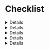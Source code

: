# Checklist

<details>

    <summary>## Basic Development Environment Setup</summary>

    - [ ] **Version Control System**
    - [ ] Git repository setup (GitHub)
    - [ ] Branch strategy (main, dev, testing, feature branches)
    - [ ] Create standard branch protection and review policies (but skip them for now, as single developer currently)
    - [ ] CI/CD pipeline configuration (GitHub Actions)

    - [ ] **Local Development Tools**
    - [ ] Docker and Docker Compose for containerization
    - [ ] Development environment configuration files
    - [ ] Local secrets management solution (HashiCorp Vault)
    - [ ] Environment variable management (.env files or similar)

    - [ ] **Code Standards & Tools**
    - [ ] Lets use Test driven development framework
    - [ ] Linting configuration (pylint, flake8, black, isort)
    - [ ] Type checking setup (mypy)
    - [ ] Pre-commit hooks
    - [ ] Testing framework (pytest, coverage)
    - [ ] Unit, user journey, functional, end to end, integration, startup, etc
    - [ ] Sast (semgrep)
    - [ ] Dast (owasp zap, wapiti, wireshark)
    - [ ] Iast (contrast community)

    - [ ] **Documentation Infrastructure**
    - [ ] Documentation site setup (MkDocs for others, Sphinx for API documentations)
    - [ ] API documentation tooling (Swagger)
    - [ ] Architecture documentation framework (diagrams-as-code — python script)
    - [ ] User guides as per user types and dev guides

    - [ ] **Project Management**
    - [ ] Issue tracking system configuration (trello)

    - [ ] **Dependency Management**
    - [ ] pip-tools for Python dependencies
    - [ ] Virtual environment configuration (venv)
    - [ ] Package repository configuration

    - [ ] **Developer Onboarding**
    - [ ] README.md with setup instructions
    - [ ] Quick start guide
    - [ ] Development workflow documentation
    - [ ] requirements.txt, .gitignore, .dockerignore and projectstructure.md — always update these
</details>

<details>

    <summary>## Implement Keycloak Authentication</summary>

    - [ ] **Keycloak Installation and Configuration**
    - [ ] Deploy Keycloak in Docker container(s)
    - [ ] Configure database backend (PostgreSQL)
    - [ ] Set up SSL/TLS certificates (lets encrypt)
    - [ ] Configure master realm and admin users
    - [ ] Automation using Traefik
    - [ ] All logs to elk/grafana

    - [ ] **Realm Setup**
    - [ ] Create dedicated application realm
    - [ ] Configure realm settings (tokens, sessions, etc.)
    - [ ] Set up password policies and security features
    - [ ] Enable necessary authentication flows

    - [ ] **Client Registration**
    - [ ] Register client applications (backend services, frontend)
    - [ ] Configure client scopes and permissions
    - [ ] Set up client credentials/secrets
    - [ ] Configure redirect URIs and allowed origins

    - [ ] **User Federation**
    - [ ] Configure LDAP, AD integration
    - [ ] Set up social identity providers (SAML, OpenID Connect, Facebook, Google)
    - [ ] Configure email service for verification/recovery

    - [ ] **Role Management**
    - [ ] Create role hierarchy (realm roles, client roles)
    - [ ] Define permissions structure
    - [ ] Set up default roles for new users
    - [ ] Configure role mappings

    - [ ] **Token Management**
    - [ ] Configure JWT token settings
    - [ ] Set up token claims and mappers
    - [ ] Configure token lifetimes and refresh policies
    - [ ] Implement token introspection endpoints

    - [ ] **Integration with Applications**
    - [ ] Create authentication libraries/modules
    - [ ] Implement token validation middleware
    - [ ] Set up automatic token refresh
    - [ ] Create user session management

    - [ ] **MFA Configuration**
    - [ ] ~~Set up multi-factor authentication options~~
    - [ ] ~~Configure OTP/TOTP support~~
    - [ ] Enable WebAuthn/FIDO2 support
    - [ ] Create recovery options

    - [ ] **More**
    - [ ] brute force detection
    - [ ] trusted hosts
    - [ ] SSL requirements
    - [ ] SSO session
    - [ ] regular expression match (password policy)
    - [ ] not username (password policy)
    - [ ] password hash algorithm (password policy)
    - [ ] format (password policy)
    - [ ] internationalization
    - [ ] themes (login, account, email, admin console)
    - [ ] CORS policies
    - [ ] Content Security Policy (CSP)
    - [ ] Token signature and encryption
    - [ ] Consent screens
    - [ ] Session limits and expiration policies
    - [ ] PKCE support (Proof Key for Code Exchange)
    - [ ] ZTA
</details>

<details>

    <summary>## Core Databases</summary>

    - [ ] **PostgreSQL**
    - [ ] User accounts and authentication data — keycloak connect
    - [ ] System configuration
    - [ ] Relational data for the platform
    - [ ] Metadata storage

    - [ ] **Redis**
    - [ ] Session management
    - [ ] Caching layer
    - [ ] Rate limiting
    - [ ] Pub/sub for real-time features
    - [ ] Task queues

    - [ ] ~~Initial Storage for Vector Database~~
    - [ ] ~~Basic Milvus setup for vector storage~~
    - [ ] ~~Configuration for embedding storage~~
    - [ ] ~~Initial schema design~~

    - [ ] ~~Lightweight Graph Database~~
    - [ ] ~~Neo4j setup for storing relationships~~
    - [ ] ~~Basic schema design for nodes and edges~~
    - [ ] ~~Initial query templates~~
</details>

<details>

    <summary>## Establish Basic API Gateway (Kong)</summary>

    - [ ] **Kong Installation**
    - [ ] Deploy Kong gateway using Docker
    - [ ] Configure PostgreSQL as data store
    - [ ] Set up admin API access controls
    - [ ] Configure logging and monitoring hooks

    - [ ] **API Route Configuration**
    - [ ] Define core service routes
    - [ ] Set up path-based routing
    - [ ] Configure hostname-based routing
    - [ ] Create versioning strategy

    - [ ] **Authentication Integration**
    - [ ] Configure JWT validation using Keycloak public keys
    - [ ] Set up OAuth2 introspection plugin
    - [ ] Create consumer credentials
    - [ ] Implement API key options for simpler use cases

    - [ ] **Traffic Control**
    - [ ] Configure rate limiting policies
    - [ ] Implement request size limiting
    - [ ] Set up connection limiting
    - [ ] Create retry policies

    - [ ] **Observability Setup**
    - [ ] Enable Prometheus metrics plugin
    - [ ] Configure request/response logging
    - [ ] Set up distributed tracing (OpenTelemetry)
    - [ ] Create health check endpoints

    - [ ] **Security Configuration**
    - [ ] Implement CORS policies
    - [ ] Set up TLS/SSL termination
    - [ ] Configure IP restriction policies
    - [ ] Implement bot detection
    - [ ] TLS rotation by script

    - [ ] **Caching Strategy**
    - [ ] Configure response caching policies
    - [ ] Set up cache invalidation mechanisms
    - [ ] Implement Redis as cache store
    - [ ] Configure cache control headers

    - [ ] **Developer Portal**
    - [ ] Set up basic API documentation
    - [ ] Configure Swagger integration
    - [ ] Create self-service registration
    - [ ] Implement API analytics

</details>

<details>

    <summary>## Monitoring and Telemetry</summary>

    - [ ] **Prometheus**
    - [ ] Metrics collection
    - [ ] Alert rules configuration
    - [ ] Basic service discovery
    - [ ] Retention policies

    - [ ] **Grafana**
    - [ ] Dashboard creation for key metrics
    - [ ] Data source configuration
    - [ ] Alert visualization
    - [ ] Basic user access setup

    - [ ] **Logging Infrastructure**
    - [ ] ELK Stack (Elasticsearch, Logstash, Kibana)
    - [ ] Loki with Grafana for log aggregation
    - [ ] Log shipping configuration

    - [ ] **Application Performance Monitoring**
    - [ ] Basic OpenTelemetry instrumentation
    - [ ] Tracing configuration
    - [ ] Service dependency mapping

    - [ ] **Health Checks**
    - [ ] Endpoint configuration
    - [ ] Basic synthetic monitoring
    - [ ] Dependency checks

    - [ ] **Alerting**
    - [ ] Alert manager configuration
    - [ ] ~~Notification channels (email, Slack)~~
    - [ ] Escalation policies
</details>
